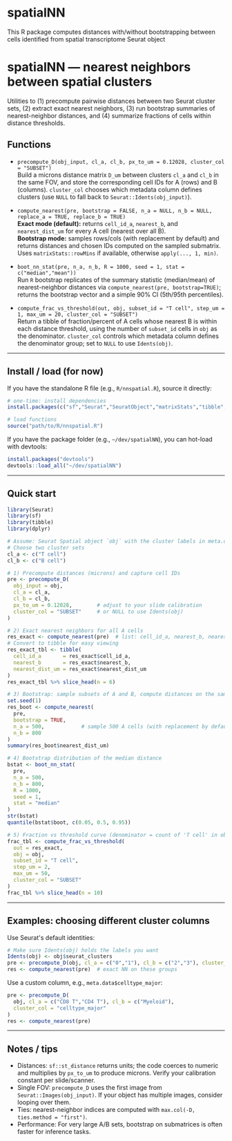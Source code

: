 # spatialNN
This R package computes distances with/without bootstrapping between cells identified from spatial transcriptome Seurat object

# spatialNN — nearest neighbors between spatial clusters

Utilities to (1) precompute pairwise distances between two Seurat cluster sets, (2) extract exact nearest neighbors, (3) run bootstrap summaries of nearest-neighbor distances, and (4) summarize fractions of cells within distance thresholds.

## Functions

- `precompute_D(obj_input, cl_a, cl_b, px_to_um = 0.12028, cluster_col = "SUBSET")`  
  Build a microns distance matrix `D_um` between clusters `cl_a` and `cl_b` in the same FOV, and store the corresponding cell IDs for A (rows) and B (columns). `cluster_col` chooses which metadata column defines clusters (use `NULL` to fall back to `Seurat::Idents(obj_input)`).

- `compute_nearest(pre, bootstrap = FALSE, n_a = NULL, n_b = NULL, replace_a = TRUE, replace_b = TRUE)`  
  **Exact mode (default):** returns `cell_id_a`, `nearest_b`, and `nearest_dist_um` for every A cell (nearest over all B).  
  **Bootstrap mode:** samples rows/cols (with replacement by default) and returns distances and chosen IDs computed on the sampled submatrix. Uses `matrixStats::rowMins` if available, otherwise `apply(..., 1, min)`.

- `boot_nn_stat(pre, n_a, n_b, R = 1000, seed = 1, stat = c("median","mean"))`  
  Run `R` bootstrap replicates of the summary statistic (median/mean) of nearest-neighbor distances via `compute_nearest(pre, bootstrap=TRUE)`; returns the bootstrap vector and a simple 90% CI (5th/95th percentiles).

- `compute_frac_vs_threshold(out, obj, subset_id = "T cell", step_um = 1, max_um = 20, cluster_col = "SUBSET")`  
  Return a tibble of fraction/percent of A cells whose nearest B is within each distance threshold, using the number of `subset_id` cells in `obj` as the denominator. `cluster_col` controls which metadata column defines the denominator group; set to `NULL` to use `Idents(obj)`.

---

## Install / load (for now)

If you have the standalone R file (e.g., `R/nnspatial.R`), source it directly:

```r
# one-time: install dependencies
install.packages(c("sf","Seurat","SeuratObject","matrixStats","tibble","dplyr"))

# load functions
source("path/to/R/nnspatial.R")
```

If you have the package folder (e.g., `~/dev/spatialNN`), you can hot-load with devtools:

```r
install.packages("devtools")
devtools::load_all("~/dev/spatialNN")
```

---

## Quick start

```r
library(Seurat)
library(sf)
library(tibble)
library(dplyr)

# Assume: Seurat Spatial object `obj` with the cluster labels in meta.data$SUBSET
# Choose two cluster sets
cl_a <- c("T cell")
cl_b <- c("B cell")

# 1) Precompute distances (microns) and capture cell IDs
pre <- precompute_D(
  obj_input = obj,
  cl_a = cl_a,
  cl_b = cl_b,
  px_to_um = 0.12028,        # adjust to your slide calibration
  cluster_col = "SUBSET"     # or NULL to use Idents(obj)
)

# 2) Exact nearest neighbors for all A cells
res_exact <- compute_nearest(pre)  # list: cell_id_a, nearest_b, nearest_dist_um
# Convert to tibble for easy viewing
res_exact_tbl <- tibble(
  cell_id_a       = res_exact$cell_id_a,
  nearest_b       = res_exact$nearest_b,
  nearest_dist_um = res_exact$nearest_dist_um
)
res_exact_tbl %>% slice_head(n = 6)

# 3) Bootstrap: sample subsets of A and B, compute distances on the sampled submatrix
set.seed(1)
res_boot <- compute_nearest(
  pre,
  bootstrap = TRUE,
  n_a = 500,            # sample 500 A cells (with replacement by default)
  n_b = 800
)
summary(res_boot$nearest_dist_um)

# 4) Bootstrap distribution of the median distance
bstat <- boot_nn_stat(
  pre,
  n_a = 500,
  n_b = 800,
  R = 1000,
  seed = 1,
  stat = "median"
)
str(bstat)
quantile(bstat$boot, c(0.05, 0.5, 0.95))

# 5) Fraction vs threshold curve (denominator = count of 'T cell' in obj)
frac_tbl <- compute_frac_vs_threshold(
  out = res_exact,
  obj = obj,
  subset_id = "T cell",
  step_um = 2,
  max_um = 50,
  cluster_col = "SUBSET"
)
frac_tbl %>% slice_head(n = 10)
```

---

## Examples: choosing different cluster columns

Use Seurat's default identities:
```r
# Make sure Idents(obj) holds the labels you want
Idents(obj) <- obj$seurat_clusters
pre <- precompute_D(obj, cl_a = c("0","1"), cl_b = c("2","3"), cluster_col = NULL)
res <- compute_nearest(pre)  # exact NN on these groups
```

Use a custom column, e.g., `meta.data$celltype_major`:
```r
pre <- precompute_D(
  obj, cl_a = c("CD8 T","CD4 T"), cl_b = c("Myeloid"),
  cluster_col = "celltype_major"
)
res <- compute_nearest(pre)
```

---

## Notes / tips

- Distances: `sf::st_distance` returns units; the code coerces to numeric and multiplies by `px_to_um` to produce microns. Verify your calibration constant per slide/scanner.
- Single FOV: `precompute_D` uses the first image from `Seurat::Images(obj_input)`. If your object has multiple images, consider looping over them.
- Ties: nearest-neighbor indices are computed with `max.col(-D, ties.method = "first")`.
- Performance: For very large A/B sets, bootstrap on submatrices is often faster for inference tasks.

